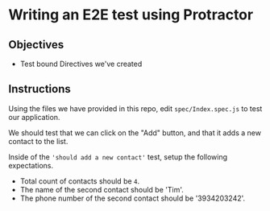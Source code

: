 # Writing an E2E test using Protractor

## Objectives

- Test bound Directives we've created

## Instructions

Using the files we have provided in this repo, edit `spec/Index.spec.js` to test our application.

We should test that we can click on the "Add" button, and that it adds a new contact to the list.

Inside of the `'should add a new contact'` test, setup the following expectations.
+ Total count of contacts should be `4`.
+ The name of the second contact should be 'Tim'.
+ The phone number of the second contact should be '3934203242'.


